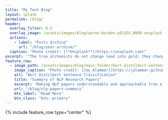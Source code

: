 ```yaml
---
title: "My Tech Blog"
layout: splash
permalink: /blog/
header:
  overlay_filter: 0.5
  overlay_image: /assets/images/blog/aaron-burden-y02jEX_B0O0-unsplash.jpg
  actions:
    - label: "Posts Archive"
      url: "/blog/year-archive/"
  caption: "Photo credit: [**Unsplash**](https://unsplash.com)"
excerpt: '"The true alchemists do not change lead into gold; they change the world into words." ― William H. Gass'  
feature_row:
  - image_path: /assets/images/blog/main-folder/bert-distilbert-sentence-classification.png
    image_caption: "Photo credit: [Jay Alammar](https://jalammar.github.io/)"
    alt: "Bert Distilbert Sentence Classification"
    title: "Summary of NLP Research Papers"
    excerpt: 'Making NLP papers understandable and approachable from a beginner standpoint in under 5 minutes read.'
    url: "/blog/nlp-papers-summary"
    btn_label: "Read More"
    btn_class: "btn--primary"
---
```


{% include feature_row type="center" %}